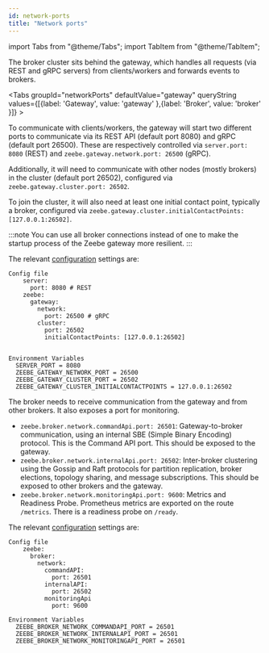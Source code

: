 ```yaml
---
id: network-ports
title: "Network ports"
---
```


import Tabs from "@theme/Tabs";
import TabItem from "@theme/TabItem";

The broker cluster sits behind the gateway, which handles all requests (via REST and gRPC servers) from clients/workers and forwards events to brokers.

<Tabs groupId="networkPorts" defaultValue="gateway" queryString values={[{label: 'Gateway', value: 'gateway' },{label: 'Broker', value: 'broker' }]} >

<TabItem value="gateway">

To communicate with clients/workers, the gateway will start two different ports to communicate via its REST API (default port 8080) and gRPC (default port 26500). These are respectively controlled via `server.port: 8080` (REST) and `zeebe.gateway.network.port: 26500` (gRPC).

Additionally, it will need to communicate with other nodes (mostly brokers) in the cluster (default port 26502), configured via `zeebe.gateway.cluster.port: 26502`.

To join the cluster, it will also need at least one initial contact point, typically a broker, configured via `zeebe.gateway.cluster.initialContactPoints: [127.0.0.1:26502]`.

:::note
You can use all broker connections instead of one to make the startup process of the Zeebe gateway more resilient.
:::

The relevant [configuration](../configuration/configuration.md) settings are:

```
Config file
    server:
      port: 8080 # REST
    zeebe:
      gateway:
        network:
          port: 26500 # gRPC
        cluster:
          port: 26502
          initialContactPoints: [127.0.0.1:26502]


Environment Variables
  SERVER_PORT = 8080
  ZEEBE_GATEWAY_NETWORK_PORT = 26500
  ZEEBE_GATEWAY_CLUSTER_PORT = 26502
  ZEEBE_GATEWAY_CLUSTER_INITIALCONTACTPOINTS = 127.0.0.1:26502
```

</TabItem>

<TabItem value="broker">

The broker needs to receive communication from the gateway and from other brokers. It also exposes a port for monitoring.

- `zeebe.broker.network.commandApi.port: 26501`: Gateway-to-broker communication, using an internal SBE (Simple Binary Encoding) protocol. This is the Command API port. This should be exposed to the gateway.
- `zeebe.broker.network.internalApi.port: 26502`: Inter-broker clustering using the Gossip and Raft protocols for partition replication, broker elections, topology sharing, and message subscriptions. This should be exposed to other brokers and the gateway.
- `zeebe.broker.network.monitoringApi.port: 9600`: Metrics and Readiness Probe. Prometheus metrics are exported on the route `/metrics`. There is a readiness probe on `/ready`.

The relevant [configuration](../configuration/configuration.md) settings are:

```
Config file
    zeebe:
      broker:
        network:
          commandAPI:
            port: 26501
          internalAPI:
            port: 26502
          monitoringApi
            port: 9600

Environment Variables
  ZEEBE_BROKER_NETWORK_COMMANDAPI_PORT = 26501
  ZEEBE_BROKER_NETWORK_INTERNALAPI_PORT = 26501
  ZEEBE_BROKER_NETWORK_MONITORINGAPI_PORT = 26501
```

</TabItem>
</Tabs>
